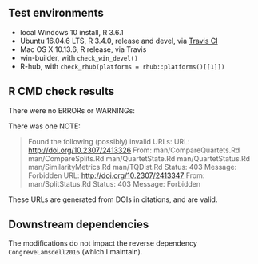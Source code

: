 ## Test environments
* local Windows 10 install, R 3.6.1
* Ubuntu 16.04.6 LTS, R 3.4.0, release and devel, via [Travis CI](https://travis-ci.org/ms609/Quartet)
* Mac OS X 10.13.6, R release, via Travis
* win-builder, with `check_win_devel()`
* R-hub, with `check_rhub(platforms = rhub::platforms()[[1]])`

## R CMD check results
There were no ERRORs or WARNINGs:

There was one NOTE:

> Found the following (possibly) invalid URLs:
>   URL: http://doi.org/10.2307/2413326
>     From: man/CompareQuartets.Rd
>           man/CompareSplits.Rd
>           man/QuartetState.Rd
>           man/QuartetStatus.Rd
>           man/SimilarityMetrics.Rd
>           man/TQDist.Rd
>     Status: 403
>     Message: Forbidden
>   URL: http://doi.org/10.2307/2413347
>     From: man/SplitStatus.Rd
>     Status: 403
>     Message: Forbidden

These URLs are generated from DOIs in citations, and are valid.

## Downstream dependencies

The modifications do not impact the reverse dependency `CongreveLamsdell2016`
(which I maintain).  
